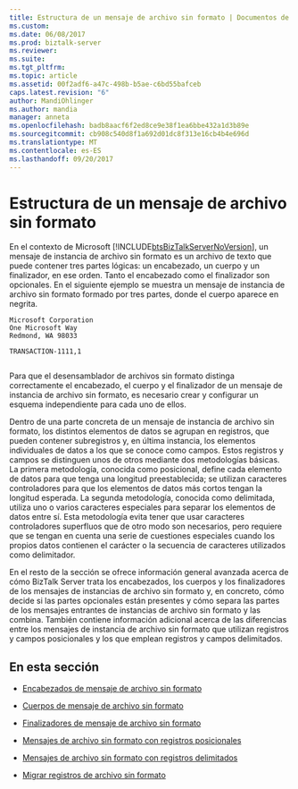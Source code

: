 ```yaml
---
title: Estructura de un mensaje de archivo sin formato | Documentos de Microsoft
ms.custom: 
ms.date: 06/08/2017
ms.prod: biztalk-server
ms.reviewer: 
ms.suite: 
ms.tgt_pltfrm: 
ms.topic: article
ms.assetid: 00f2adf6-a47c-498b-b5ae-c6bd55bafceb
caps.latest.revision: "6"
author: MandiOhlinger
ms.author: mandia
manager: anneta
ms.openlocfilehash: badb8aacf6f2ed8ce9e38f1ea6bbe432a1d3b89e
ms.sourcegitcommit: cb908c540d8f1a692d01dc8f313e16cb4b4e696d
ms.translationtype: MT
ms.contentlocale: es-ES
ms.lasthandoff: 09/20/2017
---
```

# <a name="structure-of-a-flat-file-message"></a>Estructura de un mensaje de archivo sin formato
En el contexto de Microsoft [!INCLUDE[btsBizTalkServerNoVersion](../includes/btsbiztalkservernoversion-md.md)], un mensaje de instancia de archivo sin formato es un archivo de texto que puede contener tres partes lógicas: un encabezado, un cuerpo y un finalizador, en ese orden. Tanto el encabezado como el finalizador son opcionales. En el siguiente ejemplo se muestra un mensaje de instancia de archivo sin formato formado por tres partes, donde el cuerpo aparece en negrita.  
  
```  
Microsoft Corporation  
One Microsoft Way  
Redmond, WA 98033  
  
TRANSACTION-1111,1  
  
```  
  
 Para que el desensamblador de archivos sin formato distinga correctamente el encabezado, el cuerpo y el finalizador de un mensaje de instancia de archivo sin formato, es necesario crear y configurar un esquema independiente para cada uno de ellos.  
  
 Dentro de una parte concreta de un mensaje de instancia de archivo sin formato, los distintos elementos de datos se agrupan en registros, que pueden contener subregistros y, en última instancia, los elementos individuales de datos a los que se conoce como campos. Estos registros y campos se distinguen unos de otros mediante dos metodologías básicas. La primera metodología, conocida como posicional, define cada elemento de datos para que tenga una longitud preestablecida; se utilizan caracteres controladores para que los elementos de datos más cortos tengan la longitud esperada. La segunda metodología, conocida como delimitada, utiliza uno o varios caracteres especiales para separar los elementos de datos entre sí. Esta metodología evita tener que usar caracteres controladores superfluos que de otro modo son necesarios, pero requiere que se tengan en cuenta una serie de cuestiones especiales cuando los propios datos contienen el carácter o la secuencia de caracteres utilizados como delimitador.  
  
 En el resto de la sección se ofrece información general avanzada acerca de cómo BizTalk Server trata los encabezados, los cuerpos y los finalizadores de los mensajes de instancias de archivo sin formato y, en concreto, cómo decide si las partes opcionales están presentes y cómo separa las partes de los mensajes entrantes de instancias de archivo sin formato y las combina. También contiene información adicional acerca de las diferencias entre los mensajes de instancia de archivo sin formato que utilizan registros y campos posicionales y los que emplean registros y campos delimitados.  
  
## <a name="in-this-section"></a>En esta sección  
  
-   [Encabezados de mensaje de archivo sin formato](../core/flat-file-message-headers.md)  
  
-   [Cuerpos de mensaje de archivo sin formato](../core/flat-file-message-bodies.md)  
  
-   [Finalizadores de mensaje de archivo sin formato](../core/flat-file-message-trailers.md)  
  
-   [Mensajes de archivo sin formato con registros posicionales](../core/flat-file-messages-with-positional-records.md)  
  
-   [Mensajes de archivo sin formato con registros delimitados](../core/flat-file-messages-with-delimited-records.md)  
  
-   [Migrar registros de archivo sin formato](../core/migrating-flat-file-records.md)